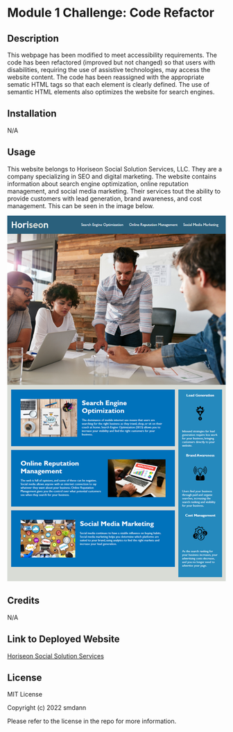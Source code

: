 # Module 1 Challenge: Code Refactor

## Description

This webpage has been modified to meet accessibility requirements. The code has been refactored (improved but not changed) so that users with disabilities, requiring the use of assistive technologies, may access the website content. The code has been reassigned with the appropriate sematic HTML tags so that each element is clearly defined. The use of semantic HTML elements also optimizes the website for search engines. 

## Installation

N/A

## Usage

This website belongs to Horiseon Social Solution Services, LLC. They are a company specializing in SEO and digital marketing. The website contains information about search engine optimization, online reputation management, and social media marketing. Their services tout the ability to provide customers with lead generation, brand awareness, and cost management. This can be seen in the image below.

![horiseon website screenshot](assets/images/horiseon-website-screenshot.png)

## Credits

N/A

## Link to Deployed Website

[Horiseon Social Solution Services](smdann.github.io/homework-code-refactor/)

## License

MIT License

Copyright (c) 2022 smdann

Please refer to the license in the repo for more information.